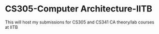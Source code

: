 # CS305-Computer Architecture-IITB
This will host my submissions for CS305 and CS341 CA theory/lab courses at IITB
